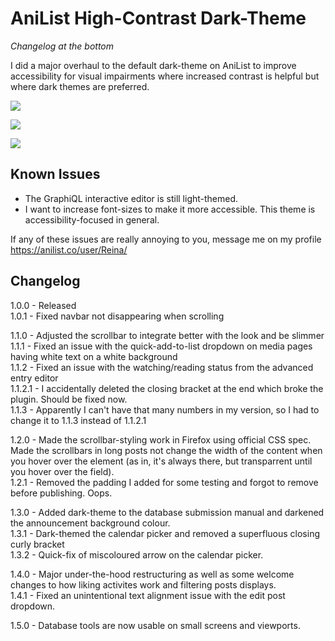 # AniList High-Contrast Dark-Theme

*Changelog at the bottom*

I did a major overhaul to the default dark-theme on AniList to improve accessibility for visual impairments where increased contrast is helpful but where dark themes are preferred.

![](https://i.imgur.com/c9hojWc.png)

![](https://i.imgur.com/37QSkJe.png)

![](https://i.imgur.com/wBhBWpO.png)

## Known Issues
- The GraphiQL interactive editor is still light-themed.
- I want to increase font-sizes to make it more accessible. This theme is accessibility-focused in general.

If any of these issues are really annoying to you, message me on my profile https://anilist.co/user/Reina/

## Changelog
1.0.0 - Released <br>
1.0.1 - Fixed navbar not disappearing when scrolling <br>

1.1.0 - Adjusted the scrollbar to integrate better with the look and be slimmer <br>
1.1.1 - Fixed an issue with the quick-add-to-list dropdown on media pages having white text on a white background <br>
1.1.2 - Fixed an issue with the watching/reading status from the advanced entry editor <br>
1.1.2.1 - I accidentally deleted the closing bracket at the end which broke the plugin. Should be fixed now. <br>
1.1.3 - Apparently I can't have that many numbers in my version, so I had to change it to 1.1.3 instead of 1.1.2.1 <br>

1.2.0 - Made the scrollbar-styling work in Firefox using official CSS spec. Made the scrollbars in long posts not change the width of the content when you hover over the element (as in, it's always there, but transparrent until you hover over the field). <br>
1.2.1 - Removed the padding I added for some testing and forgot to remove before publishing. Oops. <br>

1.3.0 - Added dark-theme to the database submission manual and darkened the announcement background colour. <br>
1.3.1 - Dark-themed the calendar picker and removed a superfluous closing curly bracket <br>
1.3.2 - Quick-fix of miscoloured arrow on the calendar picker. <br>

1.4.0 - Major under-the-hood restructuring as well as some welcome changes to how liking activites work and filtering posts displays. <br>
1.4.1 - Fixed an unintentional text alignment issue with the edit post dropdown. <br>

1.5.0 - Database tools are now usable on small screens and viewports. <br>
